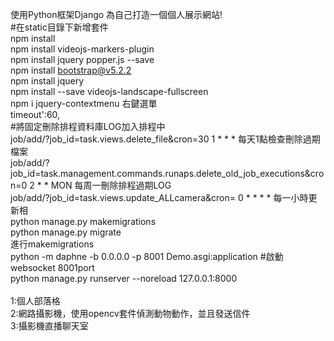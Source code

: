 使用Python框架Django 為自己打造一個個人展示網站!
<br/>
#在static目錄下新增套件<br/>
npm install <br/>
npm install videojs-markers-plugin<br/>
npm install jquery popper.js --save<br/>
npm install bootstrap@v5.2.2      <br/>
npm install jquery   <br/>
npm install --save videojs-landscape-fullscreen<br/>
npm i jquery-contextmenu  右鍵選單<br/>
timeout':60,<br/>
#將固定刪除排程資料庫LOG加入排程中<br/>
job/add/?job_id=task.views.delete_file&cron=30 1 * * * 每天1點檢查刪除過期檔案<br/>
job/add/?job_id=task.management.commands.runaps.delete_old_job_executions&cron=0 2 * * MON 每周一刪除排程過期LOG<br/>
job/add/?job_id=task.views.update_ALLcamera&cron= 0 * * * * 每一小時更新相<br/>
python manage.py makemigrations<br/>
python manage.py migrate      <br/>
進行makemigrations <br/>
python -m daphne -b 0.0.0.0 -p 8001 Demo.asgi:application #啟動websocket   8001port<br/>
python manage.py runserver --noreload 127.0.0.1:8000<br/>
<br>
1:個人部落格<br/>
2:網路攝影機，使用opencv套件偵測動物動作，並且發送信件<br/>
3:攝影機直播聊天室<br/>
